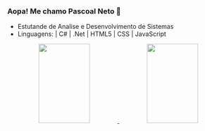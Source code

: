 ### Aopa! Me chamo Pascoal Neto 👋

- Estutande de Analise e Desenvolvimento de Sistemas
- Linguagens: | C# | .Net | HTML5 | CSS | JavaScript

<div align="center">
  <a href="https://github.com/Pascoal-Neto">
  <img width="48%" img height="180em" src="https://github-readme-stats.vercel.app/api?username=Pascoal-Neto&show_icons=true&theme=dark&include_all_commits=true&count_private=true"/>
  <img width="48%" img height="180em" src="https://github-readme-stats.vercel.app/api/top-langs/?username=Pascoal-Neto&layout=compact&langs_count=4&theme=dark">
</div>
